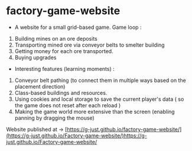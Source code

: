 # factory-game-website

* A website for a small grid-based game. Game loop :
1. Building mines on an ore deposits
2. Transporting mined ore via conveyor belts to smelter building
3. Getting money for each ore transported.
4. Buying upgrades

* Interesting features (learning moments) :
1. Conveyor belt pathing (to connect them in multiple ways based on the placement direction)
2. Class-based buildings and resources.
3. Using cookies and local storage to save the current player's data ( so the game does not reset after each reload )
4. Making the game world more extensive than the screen (enabling panning by dragging the mouse)

Website published at -> [https://g-just.github.io/factory-game-website/](https://g-just.github.io/Factory-game-website/)https://g-just.github.io/Factory-game-website/
